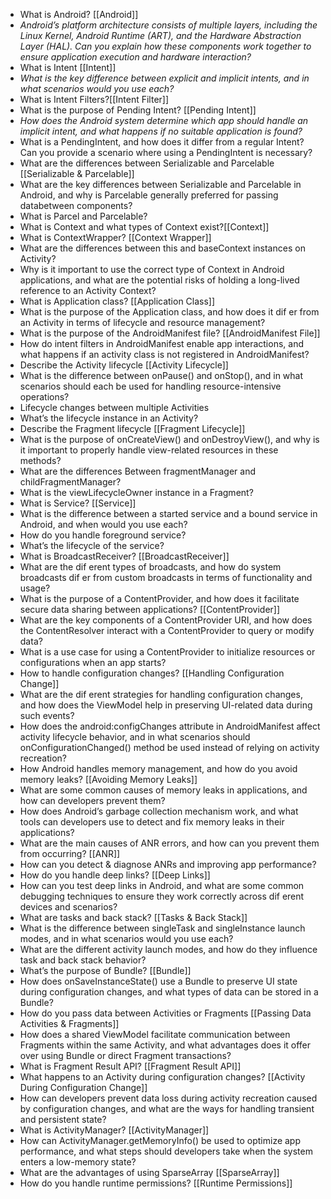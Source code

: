 - What is Android? [[Android]]
- _Android’s platform architecture consists of multiple layers, including the Linux Kernel, Android Runtime (ART), and the Hardware Abstraction Layer (HAL). Can you explain how these components work together to ensure application execution and hardware interaction?_
- What is Intent [[Intent]]
- _What is the key difference between explicit and implicit intents, and in what scenarios would you use each?_
- What is Intent Filters?[[Intent Filter]]
- What is the purpose of Pending Intent? [[Pending Intent]]
- _How does the Android system determine which app should handle an implicit intent, and what happens if no suitable application is found?_
- What is a PendingIntent, and how does it differ from a regular Intent? Can you provide a scenario where using a PendingIntent is necessary?
- What are the differences between Serializable and Parcelable [[Serializable & Parcelable]]
- What are the key differences between Serializable and Parcelable in Android, and why is Parcelable generally preferred for passing databetween components?
- What is Parcel and Parcelable?
- What is Context and what types of Context exist?[[Context]]
- What is ContextWrapper? [[Context Wrapper]]
- What are the differences between this and baseContext instances on Activity?
- Why is it important to use the correct type of Context in Android applications, and what are the potential risks of holding a long-lived reference to an Activity Context? 
- What is Application class? [[Application Class]]
- What is the purpose of the Application class, and how does it dif er from an Activity in terms of lifecycle and resource management?
- What is the purpose of the AndroidManifest file? [[AndroidManifest File]]
- How do intent filters in AndroidManifest enable app interactions, and what happens if an activity class is not registered in AndroidManifest?
- Describe the Activity lifecycle [[Activity Lifecycle]]
- What is the difference between onPause() and onStop(), and in what scenarios should each be used for handling resource-intensive operations?
- Lifecycle changes between multiple Activities
- What’s the lifecycle instance in an Activity?
- Describe the Fragment lifecycle [[Fragment Lifecycle]]
- What is the purpose of onCreateView() and onDestroyView(), and why is it important to properly handle view-related resources in these methods?
- What are the differences Between fragmentManager and childFragmentManager?
- What is the viewLifecycleOwner instance in a Fragment?
- What is Service? [[Service]]
- What is the difference between a started service and a bound service in Android, and when would you use each?
- How do you handle foreground service?
- What’s the lifecycle of the service?
- What is BroadcastReceiver? [[BroadcastReceiver]]
- What are the dif erent types of broadcasts, and how do system broadcasts dif er from custom broadcasts in terms of functionality and usage?
- What is the purpose of a ContentProvider, and how does it facilitate secure data sharing between applications? [[ContentProvider]]
- What are the key components of a ContentProvider URI, and how does the ContentResolver interact with a ContentProvider to query or modify data?
- What is a use case for using a ContentProvider to initialize resources or configurations when an app starts?
- How to handle configuration changes? [[Handling Configuration Change]]
- What are the dif erent strategies for handling configuration changes, and how does the ViewModel help in preserving UI-related data during such events?
-  How does the android:configChanges attribute in AndroidManifest affect activity lifecycle behavior, and in what scenarios should onConfigurationChanged() method be used instead of relying on activity recreation?
- How Android handles memory management, and how do you avoid memory leaks? [[Avoiding Memory Leaks]]
- What are some common causes of memory leaks in applications, and how can developers prevent them?
- How does Android’s garbage collection mechanism work, and what tools can developers use to detect and fix memory leaks in their applications?
- What are the main causes of ANR errors, and how can you prevent them from occurring? [[ANR]]
- How can you detect & diagnose ANRs and improving app performance?
- How do you handle deep links? [[Deep Links]]
- How can you test deep links in Android, and what are some common debugging techniques to ensure they work correctly across dif erent devices and scenarios?
- What are tasks and back stack? [[Tasks & Back Stack]]
- What is the difference between singleTask and singleInstance launch modes, and in what scenarios would you use each?
- What are the different activity launch modes, and how do they influence task and back stack behavior?
- What’s the purpose of Bundle? [[Bundle]]
- How does onSaveInstanceState() use a Bundle to preserve UI state during configuration changes, and what types of data can be stored in a Bundle?
- How do you pass data between Activities or Fragments [[Passing Data Activities & Fragments]]
- How does a shared ViewModel facilitate communication between Fragments within the same Activity, and what advantages does it offer over using Bundle or direct Fragment transactions?
- What is Fragment Result API? [[Fragment Result API]]
- What happens to an Activity during configuration changes? [[Activity During Configuration Change]]
- How can developers prevent data loss during activity recreation caused by configuration changes, and what are the ways for handling transient and persistent state?
- What is ActivityManager? [[ActivityManager]]
- How can ActivityManager.getMemoryInfo() be used to optimize app performance, and what steps should developers take when the system enters a low-memory state?
- What are the advantages of using SparseArray [[SparseArray]]
- How do you handle runtime permissions? [[Runtime Permissions]]
